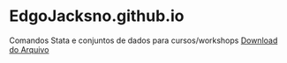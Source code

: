 # EdgoJacksno.github.io
Comandos Stata e conjuntos de dados para cursos/workshops
<a href="[nome-da-sua-pasta/nome-do-seu-arquivo.zip](https://github.com/EdgoJacksno/EdgoJacksno.github.io/blob/main/Atividade%201.dta)https://github.com/EdgoJacksno/EdgoJacksno.github.io/blob/main/Atividade%201.dta" download>Download do Arquivo</a>

